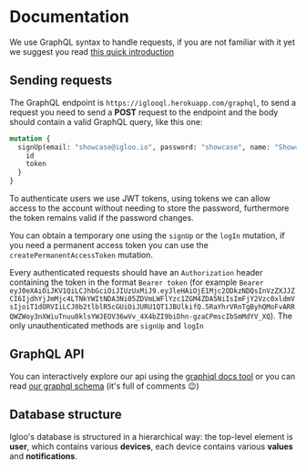 # Documentation

We use GraphQL syntax to handle requests, if you are not familiar with it yet we suggest you read [this quick introduction](https://graphql.org/learn/)

## Sending requests

The GraphQL endpoint is `https://iglooql.herokuapp.com/graphql`, to send a request you need to send a **POST** request to the endpoint and the body should contain a valid GraphQL query, like this one:

```graphql
mutation {
  signUp(email: "showcase@igloo.io", password: "showcase", name: "Showcase") {
    id
    token
  }
}
```

To authenticate users we use JWT tokens, using tokens we can allow access to the account without needing to store the password, furthermore the token remains valid if the password changes.

You can obtain a temporary one using the `signUp` or the `logIn` mutation, if you need a permanent access token you can use the `createPermanentAccessToken` mutation.

Every authenticated requests should have an `Authorization` header containing the token in the format `Bearer token` (for example `Bearer eyJ0eXAiOiJKV1QiLCJhbGciOiJIUzUxMiJ9.eyJleHAiOjE1Mjc2ODkzNDQsInVzZXJJZCI6IjdhYjJmMjc4LTNkYWItNDA3Ni05ZDVmLWFlYzc1ZGM4ZDA5NiIsImFjY2Vzc0xldmVsIjoiT1dORVIiLCJ0b2tlblR5cGUiOiJURU1QT1JBUlkifQ.5RaYhrVRnTgByhQMoFvARRQWZWoy3nXWiuTnuu0klsYWJEOV36wVv_4X4bZI9biDhn-gzaCPmscIbSmMdYV_XQ`).
The only unauthenticated methods are `signUp` and `logIn`

## GraphQL API

You can interactively explore our api using the [graphiql docs tool](https://iglooql.herokuapp.com/graphiql) or you can read [our graphql schema](https://github.com/hellowitlab/iglooHouston/blob/master/graphql/types.graphql) (it's full of comments 😉)

## Database structure

Igloo's database is structured in a hierarchical way: the top-level element is **user**, which contains various **devices**, each device contains various **values** and **notifications**.
